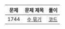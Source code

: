 문제|문제 제목|풀이|
|:---:|:---:|:---:|
|1744|[수 묶기]([https://www.acmicpc.net/problem/14889](https://www.acmicpc.net/problem/1744))|[코드](https://github.com/SunHyeYoon/PS/blob/main/%EC%95%8C%EA%B3%A0%EB%A6%AC%EC%A6%98/%EA%B7%B8%EB%A6%AC%EB%94%94/1744.py)|


